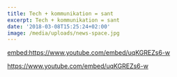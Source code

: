 ```yaml
---
title: Tech + kommunikation = sant
excerpt: Tech + kommunikation = sant
date: '2018-03-08T15:25:24+02:00'
image: /media/uploads/news-space.jpg
---
```


<embed:https://www.youtube.com/embed/uqKGREZs6-w>

<https://www.youtube.com/embed/uqKGREZs6-w>
